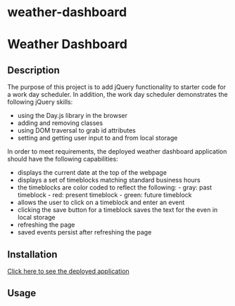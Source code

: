 # weather-dashboard

# Weather Dashboard

## Description

The purpose of this project is to add jQuery functionality to starter code for a work day scheduler. In addition, the work day scheduler demonstrates the following jQuery skills:
 * using the Day.js library in the browser
 * adding and removing classes
 * using DOM traversal to grab id attributes
 * setting and getting user input to and from local storage

In order to meet requirements, the deployed weather dashboard application should have the following capabilities:
 * displays the current date at the top of the webpage
 * displays a set of timeblocks matching standard business hours 
 * the timeblocks are color coded to reflect the following:
        - gray: past timeblock
        - red: present timeblock
        - green: future timeblock
 * allows the user to click on a timeblock and enter an event
 * clicking the save button for a timeblock saves the text for the even in local storage
 * refreshing the page 
 * saved events persist after refreshing the page

## Installation

[Click here to see the deployed application](https://pinkhaze.github.io/weather-dashboard/)

## Usage



